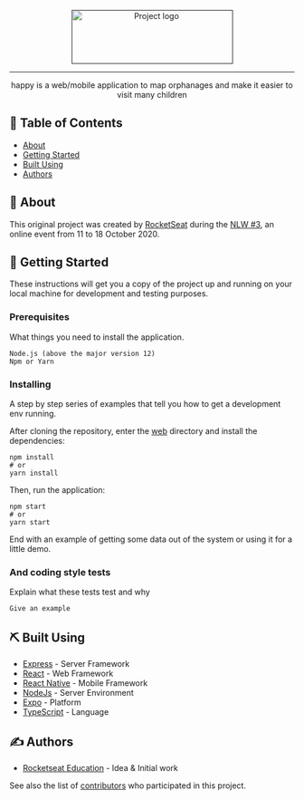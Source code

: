 <p align="center">
  <a href="" rel="noopener">
 <img width=285px height=95px src="https://i.imgur.com/PBSFD4U.png" alt="Project logo"></a>
</p>

---

<p align="center"> happy is a web/mobile application to map orphanages and make it easier to visit many children
    <br> 
</p>

## 📝 Table of Contents

- [About](#about)
- [Getting Started](#getting_started)
- [Built Using](#built_using)
- [Authors](#authors)

## 🧐 About <a name = "about"></a>

This original project was created by [RocketSeat](https://rocketseat.com.br/) during the [NLW #3](https://nextlevelweek.com/), an online event from 11 to 18 October 2020. 

## 🏁 Getting Started <a name = "getting_started"></a>

These instructions will get you a copy of the project up and running on your local machine for development and testing purposes.

### Prerequisites

What things you need to install the application.

```
Node.js (above the major version 12)
Npm or Yarn
```

### Installing

A step by step series of examples that tell you how to get a development env running.

After cloning the repository, enter the [web](https://github.com/viniciusbe/happy/tree/master/web) directory and install the dependencies:

```
npm install
# or
yarn install
```

Then, run the application:

```
npm start
# or
yarn start
```


End with an example of getting some data out of the system or using it for a little demo.

### And coding style tests

Explain what these tests test and why

```
Give an example
```

## ⛏️ Built Using <a name = "built_using"></a>

- [Express](https://expressjs.com/) - Server Framework
- [React](https://reactjs.org/) - Web Framework
- [React Native](https://reactjs.org/) - Mobile Framework
- [NodeJs](https://nodejs.org/en/) - Server Environment
- [Expo](https://nodejs.org/en/) - Platform
- [TypeScript](https://nodejs.org/en/) - Language

## ✍️ Authors <a name = "authors"></a>

- [Rocketseat Education](https://github.com/rocketseat-education) - Idea & Initial work

See also the list of [contributors](https://github.com/rocketseat-education/nlw-03-omnistack/graphs/contributors) who participated in this project.
